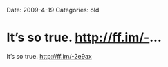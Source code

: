 Date: 2009-4-19
Categories: old

# It’s so true. http://ff.im/-...

It’s so true. <a href="http://ff.im/-2e9ax" rel="nofollow">http://ff.im/-2e9ax</a>
